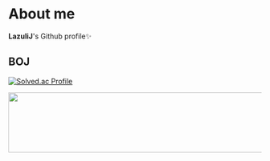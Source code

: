 # About me
**LazuliJ**'s Github profile✨

## BOJ
[![Solved.ac Profile](http://mazassumnida.wtf/api/v2/generate_badge?boj=lazuli_j)](https://solved.ac/lazuli_j/)
  
  
<a href="https://github.com/devxb/gitanimals">
  <img src="https://render.gitanimals.org/lines/LazuliJ?pet-id=1" width="1000" height="120"/>
</a>
